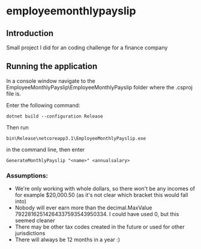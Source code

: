 # employeemonthlypayslip

## Introduction

Small project I did for an coding challenge for a finance company

## Running the application

In a console window navigate to the EmployeeMonthlyPayslip\EmployeeMonthlyPayslip folder where the .csproj file is.

Enter the following command:

    dotnet build --configuration Release

Then run

    bin\Release\netcoreapp3.1\EmployeeMonthlyPayslip.exe

in the command line, then enter 

    GenerateMonthlyPayslip "<name>" <annualsalary>


### Assumptions:

* We're only working with whole dollars, so there won't be any incomes of for example $20,000.50 (as it's not clear which bracket this would fall into)
* Nobody will ever earn more than the decimal.MaxValue 79228162514264337593543950334. I could have used 0, but this seemed cleaner
* There may be other tax codes created in the future or used for other jurisdictions
* There will always be 12 months in a year :)
